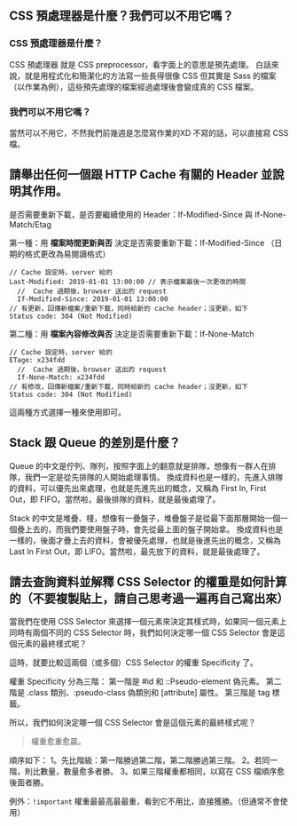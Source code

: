 ## CSS 預處理器是什麼？我們可以不用它嗎？

### CSS 預處理器是什麼？
CSS 預處理器 就是 CSS preprocessor，看字面上的意思是預先處理。
白話來說，就是用程式化和簡潔化的方法寫一些長得很像 CSS 但其實是 Sass 的檔案（以作業為例），這些預先處理的檔案經過處理後會變成真的 CSS 檔案。

### 我們可以不用它嗎？
當然可以不用它，不然我們前幾週是怎麼寫作業的XD
不寫的話，可以直接寫 CSS 檔。

## 請舉出任何一個跟 HTTP Cache 有關的 Header 並說明其作用。

是否需要重新下載，是否要繼續使用的 Header：If-Modified-Since 與 If-None-Match/Etag

第一種：用 **檔案時間更新與否** 決定是否需要重新下載：If-Modified-Since
（日期的格式更改為易閱讀格式）
```
// Cache 設定時，server 給的
Last-Modified: 2019-01-01 13:00:00 // 表示檔案最後一次更改的時間
  //  Cache 過期後，browser 送出的 request
  If-Modified-Since: 2019-01-01 13:00:00
// 有更新，回傳新檔案/重新下載，同時給新的 cache header；沒更新，如下
Status code: 304 (Not Modified)
```

第二種：用 **檔案內容修改與否** 決定是否需要重新下載：If-None-Match

```
// Cache 設定時，server 給的
ETage: x234fdd
  //  Cache 過期後，browser 送出的 request
  If-None-Match: x234fdd
// 有修改，回傳新檔案/重新下載，同時給新的 cache header；沒更新，如下
Status code: 304 (Not Modified)
```

這兩種方式選擇一種來使用即可。

## Stack 跟 Queue 的差別是什麼？

Queue 的中文是佇列、隊列，按照字面上的翻意就是排隊，想像有一群人在排隊，我們一定是從先排隊的人開始處理事情。
換成資料也是一樣的，先進入排隊的資料，可以優先出來處理，也就是先進先出的概念，又稱為 First In, First Out，即 FIFO。當然啦，最後排隊的資料，就是最後處理了。

Stack 的中文是堆疊、棧，想像有一疊盤子，堆疊盤子是從最下面那層開始一個一個疊上去的，而我們要使用盤子時，會先從最上面的盤子開始拿。
換成資料也是一樣的，後面才疊上去的資料，會被優先處理，也就是後進先出的概念，又稱為 Last In First Out，即 LIFO。當然啦，最先放下的資料，就是最後處理了。

## 請去查詢資料並解釋 CSS Selector 的權重是如何計算的（不要複製貼上，請自己思考過一遍再自己寫出來）

當我們在使用 CSS Selector 來選擇一個元素來決定其樣式時，如果同一個元素上同時有兩個不同的 CSS Selector 時，我們如何決定哪一個 CSS Selector 會是這個元素的最終樣式呢？

這時，就要比較這兩個（或多個）CSS Selector 的權重 Specificity 了。

權重 Specificity 分為三階：
第一階是 #id 和 ::Pseudo-element 偽元素。
第二階是 .class 類別、:pseudo-class 偽類別和 [attribute] 屬性。
第三階是 tag 標籤。

所以，我們如何決定哪一個 CSS Selector 會是這個元素的最終樣式呢？

> 權重愈重愈贏。

順序如下：
1。先比階級：第一階勝過第二階，第二階勝過第三階。
2。若同一階，則比數量，數量愈多者勝。
3。如果三階權重都相同，以寫在 CSS 檔順序愈後面者勝。

例外：`!important` 權重最最高最最重，看到它不用比，直接獲勝。（但通常不會使用）